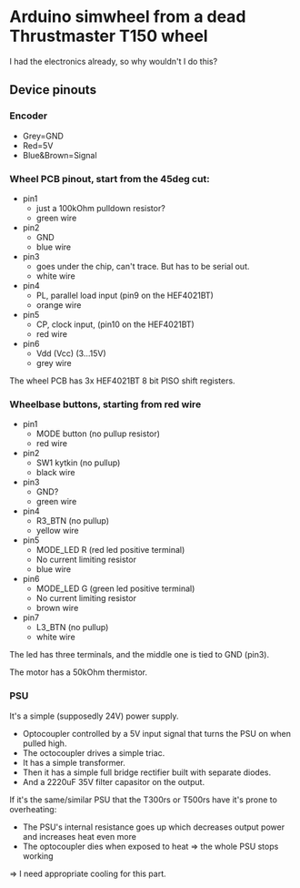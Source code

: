  # Arduino simwheel from a dead Thrustmaster T150 wheel
 I had the electronics already, so why wouldn't I do this?
 
 ## Device pinouts
 
 ### Encoder
 - Grey=GND
 - Red=5V
 - Blue&Brown=Signal
 
### Wheel PCB pinout, start from the 45deg cut:
- pin1
  - just a 100kOhm pulldown resistor?
  - green wire
- pin2
  - GND
  - blue wire
- pin3
  - goes under the chip, can't trace. But has to be serial out.
  - white wire
- pin4
  - PL, parallel load input (pin9 on the HEF4021BT)
  - orange wire
- pin5
  - CP, clock input, (pin10 on the HEF4021BT)
  - red wire
- pin6
  - Vdd (Vcc) (3...15V)
  - grey wire

The wheel PCB has 3x HEF4021BT 8 bit PISO shift registers.

### Wheelbase buttons, starting from red wire
- pin1
  - MODE button (no pullup resistor)
  - red wire
- pin2
  - SW1 kytkin (no pullup)
  - black wire
- pin3 
  - GND?
  - green wire
- pin4
  - R3_BTN (no pullup)
  - yellow wire
- pin5
  - MODE_LED R (red led positive terminal)
  - No current limiting resistor
  - blue wire
- pin6
  - MODE_LED G (green led positive terminal)
  - No current limiting resistor
  - brown wire
- pin7
  - L3_BTN (no pullup)
  - white wire

The led has three terminals, and the middle one is tied to GND (pin3).

The motor has a 50kOhm thermistor.

### PSU
It's a simple (supposedly 24V) power supply.

- Optocoupler controlled by a 5V input signal that turns the PSU on when pulled high.
- The octocoupler drives a simple triac.
- It has a simple transformer.
- Then it has a simple full bridge rectifier built with separate diodes.
- And a 2220uF 35V filter capasitor on the output.

If it's the same/similar PSU that the T300rs or T500rs have it's prone to overheating:
- The PSU's internal resistance goes up which decreases output power and increases heat even more
- The optocoupler dies when exposed to heat => the whole PSU stops working

=> I need appropriate cooling for this part.
